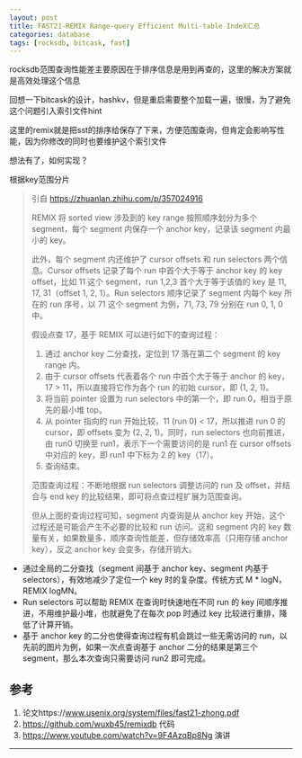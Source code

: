 ```yaml
---
layout: post
title: FAST21-REMIX Range-query Efficient Multi-table IndeX汇总
categories: database
tags: [rocksdb, bitcask, fast]
---
```




rocksdb范围查询性能差主要原因在于排序信息是用到再查的，这里的解决方案就是高效处理这个信息

回想一下bitcask的设计，hashkv，但是重启需要整个加载一遍，很慢，为了避免这个问题引入索引文件hint

这里的remix就是把sst的排序给保存了下来，方便范围查询，但肯定会影响写性能，因为你修改的同时也要维护这个索引文件

<!-- more -->

想法有了，如何实现？

根据key范围分片

> 引自 https://zhuanlan.zhihu.com/p/357024916
>
> REMIX 将 sorted view 涉及到的 key range 按照顺序划分为多个 segment，每个 segment 内保存一个 anchor key，记录该 segment 内最小的 key。
>
> 此外，每个 segment 内还维护了 cursor offsets 和 run selectors 两个信息。Cursor offsets 记录了每个  run 中首个大于等于 anchor key 的 key offset，比如 11 这个 segment，run 1,2,3 首个大于等于该值的 key 是 11, 17, 31（offset 1, 2, 1）。Run selectors 顺序记录了 segment 内每个 key  所在的 run 序号，以 71 这个 segment 为例，71, 73, 79 分别在 run 0, 1, 0 中。
>
> 假设点查 17，基于 REMIX 可以进行如下的查询过程：
>
> 1. 通过 anchor key 二分查找，定位到 17 落在第二个 segment 的 key range 内。
> 2. 由于 cursor offsets 代表着各个 run 中首个大于等于 anchor 的 key，17 > 11，所以直接将它作为各个 run 的初始 cursor，即 (1, 2, 1)。
> 3. 将当前 pointer 设置为 run selectors 中的第一个，即 run 0，相当于原先的最小堆 top。
> 4. 从 pointer 指向的 run 开始比较，11 (run 0) < 17，所以推进 run 0 的 cursor，即 offsets  变为 (2, 2, 1)。同时，run selectors 也向前推进，由 run0 切换至 run1，表示下一个需要访问的是 run1 在  cursor offsets 中对应的 key，即 run1 中下标为 2 的 key（17）。
> 5. 查询结束。
>
> 范围查询过程：不断地根据 run selectors 调整访问的 run 及 offset，并结合与 end key 的比较结果，即可将点查过程扩展为范围查询。
>
> 但从上面的查询过程可知，segment 内查询是从 anchor key 开始，这个过程还是可能会产生不必要的比较和 run 访问。这和 segment 内的 key  数量有关，如果数量多，顺序查询性能差，但存储效率高（只用存储 anchor key），反之 anchor key 会变多，存储开销大。



- 通过全局的二分查找（segment 间基于 anchor key、segment 内基于 selectors），有效地减少了定位一个 key 时的复杂度。传统方式 M * logN，REMIX logMN。
- Run selectors 可以帮助 REMIX 在查询时快速地在不同 run 的 key 间顺序推进，不用维护最小堆，也就避免了在每次 pop 时通过 key 比较进行重排，降低了计算开销。
- 基于 anchor key 的二分也使得查询过程有机会跳过一些无需访问的 run，以先前的图片为例，如果一次点查询基于 anchor 二分的结果是第三个 segment，那么本次查询只需要访问 run2 即可完成。



## 参考

1. 论文https://www.usenix.org/system/files/fast21-zhong.pdf
2. https://github.com/wuxb45/remixdb 代码
3. https://www.youtube.com/watch?v=9F4AzqBp8Ng 演讲


---


